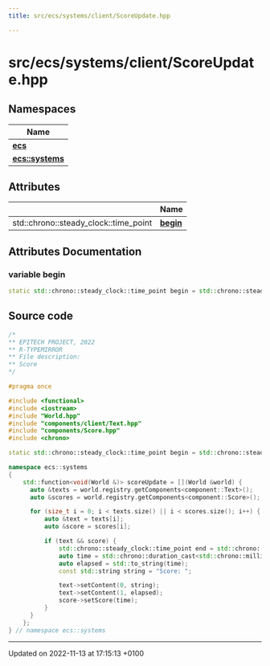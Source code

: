 ```yaml
---
title: src/ecs/systems/client/ScoreUpdate.hpp

---
```


# src/ecs/systems/client/ScoreUpdate.hpp



## Namespaces

| Name           |
| -------------- |
| **[ecs](Namespaces/namespaceecs.md)**  |
| **[ecs::systems](Namespaces/namespaceecs_1_1systems.md)**  |

## Attributes

|                | Name           |
| -------------- | -------------- |
| std::chrono::steady_clock::time_point | **[begin](Files/_score_update_8hpp.md#variable-begin)**  |



## Attributes Documentation

### variable begin

```cpp
static std::chrono::steady_clock::time_point begin = std::chrono::steady_clock::now();
```



## Source code

```cpp
/*
** EPITECH PROJECT, 2022
** R-TYPEMIRROR
** File description:
** Score
*/

#pragma once

#include <functional>
#include <iostream>
#include "World.hpp"
#include "components/client/Text.hpp"
#include "components/Score.hpp"
#include <chrono>

static std::chrono::steady_clock::time_point begin = std::chrono::steady_clock::now();

namespace ecs::systems
{
    std::function<void(World &)> scoreUpdate = [](World &world) {
      auto &texts = world.registry.getComponents<component::Text>();
      auto &scores = world.registry.getComponents<component::Score>();

      for (size_t i = 0; i < texts.size() || i < scores.size(); i++) {
          auto &text = texts[i];
          auto &score = scores[i];

          if (text && score) {
              std::chrono::steady_clock::time_point end = std::chrono::steady_clock::now();
              auto time = std::chrono::duration_cast<std::chrono::milliseconds>(end - begin).count() / 10;
              auto elapsed = std::to_string(time);
              const std::string string = "Score: ";

              text->setContent(0, string);
              text->setContent(1, elapsed);
              score->setScore(time);
          }
      }
    };
} // namespace ecs::systems
```


-------------------------------

Updated on 2022-11-13 at 17:15:13 +0100
